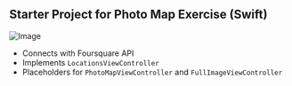 ## Starter Project for Photo Map Exercise (Swift)
![Image](https://imgur.com/3VIDMmf.gif)

- Connects with Foursquare API
- Implements `LocationsViewController`
- Placeholders for `PhotoMapViewController` and `FullImageViewController`

    
